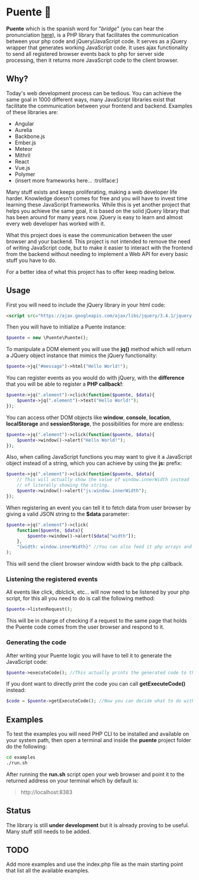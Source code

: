 # Puente :bridge_at_night:

**Puente** which is the spanish word for "*bridge*" (you can hear the
pronunciation [here](https://www.howtopronounce.com/spanish/puente/)), is a 
PHP library that facilitates the communication between your php code and 
jQuery/JavaScript code. It serves as a jQuery wrapper that generates working 
JavaScript code. It uses ajax functionality to send all registered browser 
events back to php for server side processing, then it returns more JavaScript 
code to the client browser.

## Why?

Today's web development process can be tedious. You can achieve the same goal
in 1000 different ways, many JavaScript libraries exist that facilitate the
communication between your frontend and backend. Examples of these libraries
are:

* Angular
* Aurelia
* Backbone.js
* Ember.js
* Meteor
* Mithril
* React
* Vue.js
* Polymer
* (insert more frameworks here... :trollface:)

Many stuff exists and keeps proliferating, making a web developer life harder.
Knowledge doesn't comes for free and you will have to invest time learning these
JavaScript frameworks. While this is yet another project that helps you achieve
the same goal, it is based on the solid jQuery library that has been around for
many years now. jQuery is easy to learn and almost every web developer has
worked with it.

What this project does is ease the communication between the user browser
and your backend. This project is not intended to remove the need of writing
JavaScript code, but to make it easier to interact with the frontend from the
backend without needing to implement a Web API for every basic stuff you have
to do.

For a better idea of what this project has to offer keep reading below.

## Usage

First you will need to include the jQuery library in your html code:

```html
<script src="https://ajax.googleapis.com/ajax/libs/jquery/3.4.1/jquery.min.js"></script>
```

Then you will have to initialize a Puente instance:

```php
$puente = new \Puente\Puente();
```

To manipulate a DOM element you will use the **jq()** method which will return
a JQuery object instance that mimics the jQuery functionality:

```php
$puente->jq("#message")->html("Hello World!");
```

You can register events as you would do with jQuery, with the **difference** that
you will be able to register a **PHP callback!**:

```php
$puente->jq(".element")->click(function($puente, $data){
    $puente->jq(".element")->text("Hello World!");
});
```

You can access other DOM objects like **window**, **console**, **location**,
**localStorage** and **sessionStorage**, the possibilities for more are
endless:

```php
$puente->jq(".element")->click(function($puente, $data){
    $puente->window()->alert("Hello World!");
});
```

Also, when calling JavaScript functions you may want to give it a JavaScript
object instead of a string, which you can achieve by using the **js:** prefix:

```php
$puente->jq(".element")->click(function($puente, $data){
    // This will actually show the value of window.innerWidth instead
    // of literally showing the string.
    $puente->window()->alert("js:window.innerWidth");
});
```

When registering an event you can tell it to fetch data from user browser by
giving a valid JSON string to the **$data** parameter:

```php
$puente->jq(".element")->click(
    function($puente, $data){
        $puente->window()->alert($data["width"]);
    },
    "{width: window.innerWidth}" //You can also feed it php arrays and objects.
);
```

This will send the client browser window width back to the php callback.

### Listening the registered events

All events like click, dblclick, etc... will now need to be listened by your
php script, for this all you need to do is call the following method:

```php
$puente->listenRequest();
```

This will be in charge of checking if a request to the same page that holds
the Puente code comes from the user browser and respond to it.

### Generating the code

After writing your Puente logic you will have to tell it to generate the
JavaScript code:

```php
$puente->executeCode(); //This actually prints the generated code to the document
```

If you dont want to directly print the code you can call
**getExecuteCode()** instead:

```php
$code = $puente->getExecuteCode(); //Now you can decide what to do with it
```

## Examples

To test the examples you will need PHP CLI to be installed and available on
your system path, then open a terminal and inside the **puente** project folder 
do the following:

```sh
cd examples
./run.sh
```

After running the **run.sh** script open your web browser and point
it to the returned address on your terminal which by default is:

> http://localhost:8383


## Status

The library is still **under development** but it is already proving to be
useful. Many stuff still needs to be added.

## TODO

Add more examples and use the index.php file as the main starting
point that list all the available examples.